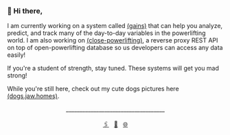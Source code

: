 ### 👋 Hi there,

<!--- This repo consists of me trying to iterate an idea to a minimum viable product. The codes are put together with a form of love that may not be as clean or followed the best practices of many of the best paradigms. So, use it at your own risk! --->

I am currently working on a system called <a href="https://gains.jaw.dev/" target="_blank">(gains)</a> that can help you analyze, predict, and track many of the day-to-day variables in the powerlifting world. I am also working on <a href="https://close-powerlifting.jaw.dev/" target="_blank">(close-powerlifting)</a>, a reverse proxy REST API on top of open-powerlifting database so us developers can access any data easily!

If you're a student of strength, stay tuned. These systems will get you mad strong!

While you're still here, check out my cute dogs pictures here <a href="https://dogs.jaw.homes/" target="_blank">(dogs.jaw.homes)</a>.

<div align="center">
  <span>____________________________________</span>
  <br>
  <br>
  <a href="https://www.linkedin.com/in/kyawsny/">🖇️</a>&nbsp;&nbsp;
  <a href="mailto:hi@jaw.dev">💌</a>&nbsp;&nbsp;
  <a href="https://jaw.dev/">🌐</a>
</div>
